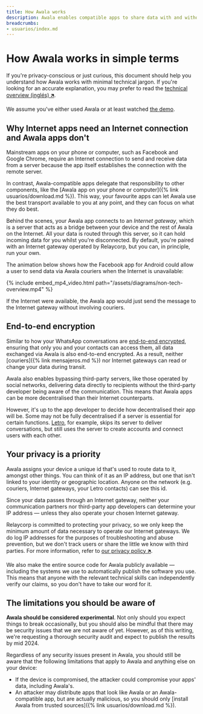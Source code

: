 ```yaml
---
title: How Awala works
description: Awala enables compatible apps to share data with and without the Internet, and use end-to-end encryption.
breadcrumbs:
- usuarios/index.md
---
```


# How Awala works in simple terms

If you're privacy-conscious or just curious, this document should help you understand how Awala works with minimal technical jargon. If you're looking for an accurate explanation, you may prefer to read the [technical overview (inglés) 🡵](https://awala.network/tech-overview).

We assume you've either used Awala or at least watched [the demo](https://youtu.be/LL1Z9EGiMVc).

## Why Internet apps need an Internet connection and Awala apps don't

Mainstream apps on your phone or computer, such as Facebook and Google Chrome, require an Internet connection to send and receive data from a server because the app itself establishes the connection with the remote server.

In contrast, Awala-compatible apps delegate that responsibility to other components, like the [Awala app on your phone or computer]({% link usuarios/download.md %}). This way, your favourite apps can let Awala use the best transport available to you at any point, and they can focus on what they do best.

Behind the scenes, your Awala app connects to an _Internet gateway_, which is a server that acts as a bridge between your device and the rest of Awala on the Internet. All your data is routed through this server, so it can hold incoming data for you whilst you're disconnected. By default, you're paired with an Internet gateway operated by Relaycorp, but you can, in principle, run your own.

The animation below shows how the Facebook app for Android could allow a user to send data via Awala couriers when the Internet is unavailable:

{% include embed_mp4_video.html path="/assets/diagrams/non-tech-overview.mp4" %}

If the Internet were available, the Awala app would just send the message to the Internet gateway without involving couriers.

## End-to-end encryption

Similar to how your WhatsApp conversations are [end-to-end encrypted](https://www.kaspersky.com/blog/what-is-end-to-end-encryption/37011/), ensuring that only you and your contacts can access them, all data exchanged via Awala is also end-to-end encrypted. As a result, neither [couriers]({% link mensajeros.md %}) nor Internet gateways can read or change your data during transit.

Awala also enables bypassing third-party servers, like those operated by social networks, delivering data directly to recipients without the third-party developer being aware of the communication. This means that Awala apps can be more decentralised than their Internet counterparts.

However, it's up to the app developer to decide how decentralised their app will be. Some may not be fully decentralised if a server is essential for certain functions. [Letro](https://letro.app/en/), for example, skips its server to deliver conversations, but still uses the server to create accounts and connect users with each other.

## Your privacy is a priority

Awala assigns your device a unique id that's used to route data to it, amongst other things. You can think of it as an IP address, but one that isn't linked to your identity or geographic location. Anyone on the network (e.g. couriers, Internet gateways, your Letro contacts) can see this id.

Since your data passes through an Internet gateway, neither your communication partners nor third-party app developers can determine your IP address — unless they also operate your chosen Internet gateway.

Relaycorp is committed to protecting your privacy, so we only keep the minimum amount of data necessary to operate our Internet gateways. We do log IP addresses for the purposes of troubleshooting and abuse prevention, but we don't track users or share the little we know with third parties. For more information, refer to [our privacy policy 🡵](https://awala.network/legal/).

We also make the entire source code for Awala publicly available — including the systems we use to automatically publish the software you use. This means that anyone with the relevant technical skills can independently verify our claims, so you don't have to take our word for it.

## The limitations you should be aware of

**Awala should be considered experimental**. Not only should you expect things to break occasionally, but you should also be mindful that there may be security issues that we are not aware of yet. However, as of this writing, we're requesting a thorough security audit and expect to publish the results by mid 2024.

Regardless of any security issues present in Awala, you should still be aware that the following limitations that apply to Awala and anything else on your device:

- If the device is compromised, the attacker could compromise your apps' data, including Awala's.
- An attacker may distribute apps that look like Awala or an Awala-compatible app, but are actually malicious, so you should only [install Awala from trusted sources]({% link usuarios/download.md %}).
